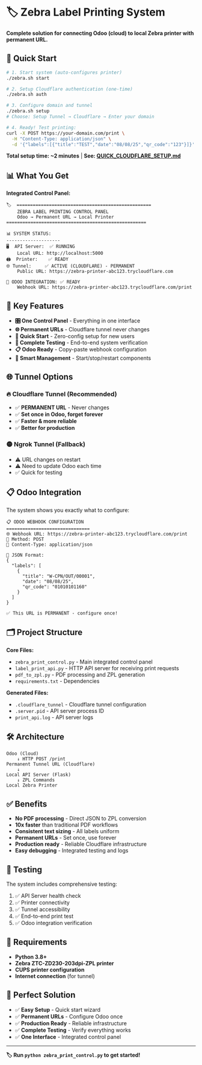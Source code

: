 # 🏷️ Zebra Label Printing System

**Complete solution for connecting Odoo (cloud) to local Zebra printer with permanent URL.**

## 🚀 Quick Start

```bash
# 1. Start system (auto-configures printer)
./zebra.sh start

# 2. Setup Cloudflare authentication (one-time)
./zebra.sh auth

# 3. Configure domain and tunnel
./zebra.sh setup
# Choose: Setup Tunnel → Cloudflare → Enter your domain

# 4. Ready! Test printing:
curl -X POST https://your-domain.com/print \
  -H "Content-Type: application/json" \
  -d '{"labels":[{"title":"TEST","date":"08/08/25","qr_code":"123"}]}'
```

**Total setup time: ~2 minutes** | **See: [QUICK_CLOUDFLARE_SETUP.md](QUICK_CLOUDFLARE_SETUP.md)**

## 📊 What You Get

**Integrated Control Panel:**
```
🏷️  ==================================================
    ZEBRA LABEL PRINTING CONTROL PANEL
    Odoo → Permanent URL → Local Printer
====================================================

📊 SYSTEM STATUS:
--------------------
🖥️  API Server:  ✅ RUNNING
    Local URL: http://localhost:5000
🖨️  Printer:    ✅ READY
🌐 Tunnel:     ✅ ACTIVE (CLOUDFLARE) - PERMANENT
    Public URL: https://zebra-printer-abc123.trycloudflare.com

🎯 ODOO INTEGRATION: ✅ READY
    Webhook URL: https://zebra-printer-abc123.trycloudflare.com/print
```

## 🎯 Key Features

- **🎛️ One Control Panel** - Everything in one interface
- **🌐 Permanent URLs** - Cloudflare tunnel never changes
- **🚀 Quick Start** - Zero-config setup for new users
- **🧪 Complete Testing** - End-to-end system verification
- **📋 Odoo Ready** - Copy-paste webhook configuration
- **🔄 Smart Management** - Start/stop/restart components

## 🌐 Tunnel Options

### 🔥 Cloudflare Tunnel (Recommended)
- ✅ **PERMANENT URL** - Never changes
- ✅ **Set once in Odoo, forget forever**
- ✅ **Faster & more reliable**
- ✅ **Better for production**

### 🟡 Ngrok Tunnel (Fallback)
- ⚠️ URL changes on restart
- ⚠️ Need to update Odoo each time
- ✅ Quick for testing

## 📋 Odoo Integration

The system shows you exactly what to configure:

```
📋 ODOO WEBHOOK CONFIGURATION
===============================
🌐 Webhook URL: https://zebra-printer-abc123.trycloudflare.com/print
📨 Method: POST
📄 Content-Type: application/json

📝 JSON Format:
{
  "labels": [
    {
      "title": "W-CPN/OUT/00001",
      "date": "08/08/25", 
      "qr_code": "01010101160"
    }
  ]
}

✅ This URL is PERMANENT - configure once!
```

## 🗂️ Project Structure

**Core Files:**
- `zebra_print_control.py` - Main integrated control panel
- `label_print_api.py` - HTTP API server for receiving print requests
- `pdf_to_zpl.py` - PDF processing and ZPL generation
- `requirements.txt` - Dependencies

**Generated Files:**
- `.cloudflare_tunnel` - Cloudflare tunnel configuration
- `.server.pid` - API server process ID
- `print_api.log` - API server logs

## 🛠️ Architecture

```
Odoo (Cloud) 
    ↓ HTTP POST /print
Permanent Tunnel URL (Cloudflare)
    ↓ 
Local API Server (Flask)
    ↓ ZPL Commands
Local Zebra Printer
```

## ✅ Benefits

- **No PDF processing** - Direct JSON to ZPL conversion
- **10x faster** than traditional PDF workflows
- **Consistent text sizing** - All labels uniform
- **Permanent URLs** - Set once, use forever
- **Production ready** - Reliable Cloudflare infrastructure
- **Easy debugging** - Integrated testing and logs

## 🧪 Testing

The system includes comprehensive testing:

1. ✅ API Server health check
2. ✅ Printer connectivity 
3. ✅ Tunnel accessibility
4. ✅ End-to-end print test
5. ✅ Odoo integration verification

## 🔧 Requirements

- **Python 3.8+**
- **Zebra ZTC-ZD230-203dpi-ZPL printer**
- **CUPS printer configuration**
- **Internet connection** (for tunnel)

## 🎉 Perfect Solution

- ✅ **Easy Setup** - Quick start wizard
- ✅ **Permanent URLs** - Configure Odoo once
- ✅ **Production Ready** - Reliable infrastructure
- ✅ **Complete Testing** - Verify everything works
- ✅ **One Interface** - Integrated control panel

---

**🏷️ Run `python zebra_print_control.py` to get started!**